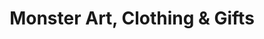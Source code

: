 ---
title: "Monster Art, Clothing & Gifts"
url: /seattle/monster-art-clothing-and-gifts/
shop: gift
---
